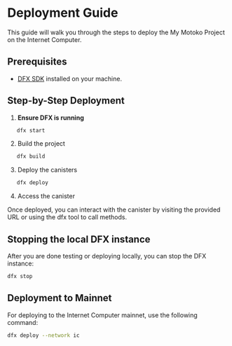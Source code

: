 # Deployment Guide

This guide will walk you through the steps to deploy the My Motoko Project on the Internet Computer.

## Prerequisites

- [DFX SDK](https://smartcontracts.org/docs/quickstart/quickstart-intro.html) installed on your machine.

## Step-by-Step Deployment

1. **Ensure DFX is running**

```sh
   dfx start
```

2. Build the project

```bash
   dfx build
```

3. Deploy the canisters

```bash
   dfx deploy
```

4. Access the canister

Once deployed, you can interact with the canister by visiting the provided URL or using the dfx tool to call methods.

## Stopping the local DFX instance

After you are done testing or deploying locally, you can stop the DFX instance:

```bash
dfx stop
```

## Deployment to Mainnet

For deploying to the Internet Computer mainnet, use the following command:

```bash
dfx deploy --network ic
```
